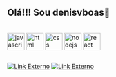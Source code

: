 ## Olá!!! Sou denisvboas👋

<div style="display: inline_block"><br/>
   <img align="center" alt="javascript" heigth="30" width="40" src="https://cdn.jsdelivr.net/gh/devicons/devicon/icons/javascript/javascript-original.svg">
   <img align="center" alt="html" heigth="30" width="40" src="https://cdn.jsdelivr.net/gh/devicons/devicon/icons/html5/html5-original.svg">
   <img align="center" alt="css" heigth="30" width="40" src="https://cdn.jsdelivr.net/gh/devicons/devicon/icons/css3/css3-original.svg">
   <img align="center" alt="nodejs" heigth="30" width="40" src="https://cdn.jsdelivr.net/gh/devicons/devicon/icons/nodejs/nodejs-original-wordmark.svg">
   <img align="center" alt="react" heigth="30" width="40" src="https://cdn.jsdelivr.net/gh/devicons/devicon/icons/react/react-original.svg">
</div>

##

<div>
  <a href="https://www.linkedin.com/in/denis-vilas-boas-9058a023b/" target="_blank"><img src="https://img.shields.io/badge/-LinkedIn-%230077B5?style=for-the-badge&logo=linkedin&logoColor=white" target="_blank" title="Link Externo"></a>
  <a href = "mailto: denisssvilasboas@gmail.com"><img src="https://img.shields.io/badge/Gmail-D14836?style=for-the-badge&logo=gmail&logoColor=white" target="_blank" title="Link Externo"></a>
</div>






